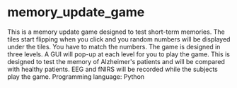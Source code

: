 # memory_update_game
This is a memory update game designed to test short-term memories. The tiles start flipping when you click and you random numbers will be displayed under the tiles. <break> You have to match the numbers. The game is designed in three levels. A GUI will pop-up at each level for you to play the game. This is designed to test the memory of Alzheimer's patients and will be compared with healthy patients. EEG and fNIRS will be recorded while the subjects play the game. <break> Programming language: Python
